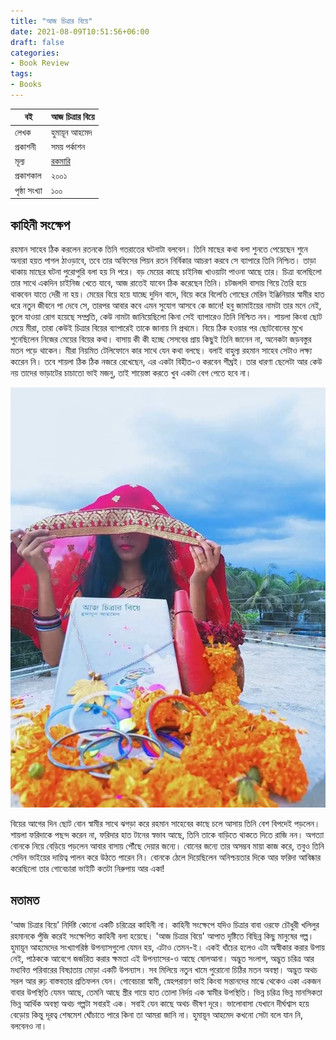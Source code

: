 ```yaml
---
title: "আজ চিত্রার বিয়ে"
date: 2021-08-09T10:51:56+06:00
draft: false
categories:
- Book Review
tags:
- Books
---
```


| বই | আজ চিত্রার বিয়ে |
|---|---|
| লেখক | হুমায়ূন আহমেদ |
| প্রকাশনী | সময় পর্কাশন |
| মূল্য | [রকমারি](https://www.rokomari.com/book/1321/aj-chitrar-biye) |
| প্রকাশকাল | ২০০১ |
| পৃষ্ঠা সংখ্যা | ১০০ |


## কাহিনী সংক্ষেপ

রহমান সাহেব ঠিক করলেন রতনকে তিনি গতরাতের ঘটনাটা বলবেন। তিনি মাছের কথা বলা শুনতে পেয়েছেন শুনে অন্যরা হয়ত পাগল ঠাওড়াবে, তবে তার অফিসের পিয়ন রতন নির্বিকার আচরণ করবে সে ব্যাপারে তিনি নিশ্চিত। তাড়া থাকায় মাছের ঘটনা পুরোপুরি বলা হয় নি পরে। বড় মেয়ের কাছে চাইনিজ খাওয়াটা পাওনা আছে তার। চিত্রা বলেছিলো তার সাথে একদিন চাইনিজ খেতে যাবে, আজ রাতেই যাবেন ঠিক করেছেন তিনি। চটজলদি বাসায় গিয়ে তৈরি হয়ে থাকবেন যাতে দেরী না হয়। মেয়ের বিয়ে হয়ে যাচ্ছে দুদিন বাদে, বিয়ে করে বিলেতি গোছের মেরিন ইঞ্জিনিয়ার স্বামীর হাত ধরে নতুন জীবনে পা দেবে সে, তারপর আবার কবে এমন সুযোগ আসবে কে জানে! হবু জামাইয়ের নামটা তার মনে নেই, ভুলে যাওয়া রোগ হয়েছে সম্প্রতি, কেউ নামটা জানিয়েছিলো কিনা সেই ব্যাপারেও তিনি নিশ্চিত নন। শায়লা কিংবা ছোট মেয়ে মীরা, তারা কেউই চিত্রার বিয়ের ব্যাপারেই তাকে জানায় নি প্রথমে। বিয়ে ঠিক হওয়ার পর ছোটবোনের মুখে শুনেছিলেন নিজের মেয়ের বিয়ের কথা। বাসায় কী কী হচ্ছে সেসবের প্রায় কিছুই তিনি জানেন না, অনেকটা জড়বস্তুর মতন পড়ে থাকেন। মীরা নিয়মিত টেলিফোনে কার সাথে যেন কথা বলছে। বলাই বাহুল্য রহমান সাহেব সেটাও লক্ষ্য করেেন নি। তবে শায়লা ঠিক ঠিক নজরে রেখেছেন, এর একটা বিহীত-ও করবেন শীঘ্রই। তার ধারণা ছেলেটা আর কেউ নয় তাদের ভাড়াটের চাচাতো ভাই মজনু, তাই শায়েস্তা করতে খুব একটা বেগ পেতে হবে না।

![Aaj Chitrar Biye](/img/aaj-chitrar-biye.webp)

বিয়ের আগের দিন ছোট বোন স্বামীর সাথে ঝগড়া করে রহমান সাহেবের কাছে চলে আসায় তিনি বেশ বিপদেই পড়লেন। শায়লা ফরিদাকে পছন্দ করেন না, ফরিদার হাত টানের স্বভাব আছে, তিনি তাকে বাড়িতে থাকতে দিতে রাজি নন। অগত্যা বোনকে নিয়ে বেড়িয়ে পড়লেন আবার বাসায় পৌঁছে দেয়ার জন্যে। বোনের জন্যে তার অসম্ভব মায়া কাজ করে, তবুও তিনি সেদিন ভাইয়ের দায়িত্ব পালন করে উঠতে পারেন নি। বোনকে ঠেলে দিয়েছিলেন অনিশ্চয়তার দিকে আর ফরিদা আবিষ্কার করেছিলো তার গোবেচারা ভাইটি কতটা নিরুপায় আর একা!

## মতামত

'আজ চিত্রার বিয়ে' নির্দিষ্ট কোনো একটি চরিত্রের কাহিনী না। কাহিনী সংক্ষেপে যদিও চিত্রার বাবা ওরফে চৌধুরী খলিলুর রহমানকে পুঁজি করেই সংক্ষেপিত কাহিনী বলা হয়েছে। 'আজ চিত্রার বিয়ে' আপাত দৃষ্টিতে বিছিন্ন কিছু মানুষের গল্প। হুমায়ূন আহমেদের সংখ্যাগরিষ্ঠ উপন্যাসগুলো যেমন হয়, এটাও তেমন-ই। একই ধাঁচের হলেও এটা অস্বীকার করার উপায় নেই, পাঠককে আবেগে জর্জরিত করার ক্ষমতা এই উপন্যাসের-ও আছে ষোলআনা। অদ্ভুত সংলাপ, অদ্ভুত চরিত্র আর মধ্যবিত্ত পরিবারের বিষণ্ণতায় মোড়া একটি উপন্যাস। সব মিলিয়ে নতুন খামে পুরোনো চিঠির মতন অবস্থা। অদ্ভুত অথচ সরল আর রুঢ় বাস্তবতার প্রতিফলন যেন। গোবেচারা স্বামী, স্নেহপরায়ণ ভাই কিংবা সন্তানদের মাঝে থেকেও একা একজন বাবার উপস্থিতি যেমন আছে, তেমনি আছে স্ত্রীর গায়ে হাত তোলা নির্দয় এক স্বামীর উপস্থিতি। ভিন্ন চরিত্র ভিন্ন মানসিকতা ভিন্ন আর্থিক অবস্থা অথচ গল্পটা সবারই এক। সবাই যেন কাছে অথচ ভীষণ দূরে। ভালোবাসা যেখানে দীর্ঘশ্বাস হয়ে বেড়োয় কিন্তু দূরত্ব শেষমেশ ঘোঁচাতে পারে কিনা তা আমরা জানি না। হুমায়ূন আহমেদ কখনো সেটা বলে যান নি, বলবেনও না।